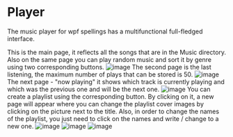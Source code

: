 # Player

The music player for wpf spellings has a multifunctional full-fledged interface.

This is the main page, it reflects all the songs that are in the Music directory. Also on the same page you can play random music and sort it by genre using two corresponding buttons.
![image](https://user-images.githubusercontent.com/66825034/192091794-13c27b3b-46b9-4b8f-ad33-5bcd0a209965.png)
The second page is the last listening, the maximum number of plays that can be stored is 50.
![image](https://user-images.githubusercontent.com/66825034/192091878-b8925ff1-e2f0-4a31-a038-320b32d076bb.png)
The next page - "now playing" it shows which track is currently playing and which was the previous one and will be the next one.
![image](https://user-images.githubusercontent.com/66825034/192091940-8e4acb60-eec7-48a6-a229-bc695428a391.png)
You can create a playlist using the corresponding button. By clicking on it, a new page will appear where you can change the playlist cover images by clicking on the picture next to the title. Also, in order to change the names of the playlist, you just need to click on the names and write / change to a new one.
![image](https://user-images.githubusercontent.com/66825034/192092559-18b3f10e-6411-4153-b831-a5cdfc71e3eb.png)
![image](https://user-images.githubusercontent.com/66825034/192092570-f9aca138-1ca3-4f43-bfc8-babf226f22a1.png)
![image](https://user-images.githubusercontent.com/66825034/192092601-e3192ca9-59b3-4676-8451-e2835bd95225.png)
